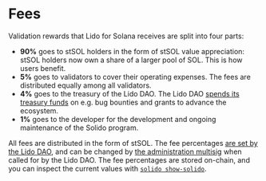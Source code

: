 # Fees

Validation rewards that Lido for Solana receives are split into four parts:

 * **90%** goes to stSOL holders in the form of stSOL value appreciation: stSOL
   holders now own a share of a larger pool of SOL. This is how users benefit.
 * **5%** goes to validators to cover their operating expenses. The fees are
   distributed equally among all validators.
 * **4%** goes to the treasury of the Lido DAO. The Lido DAO [spends its
   treasury funds][dao-treasury] on e.g. bug bounties and grants to advance the
   ecosystem.
 * **1%** goes to the developer for the development and ongoing maintenance of
   the Solido program.

All fees are distributed in the form of stSOL. The fee percentages [are set by
the Lido DAO](governance.md), and can be changed by [the administration
multisig](administration.md) when called for by the Lido DAO. The fee
percentages are stored on-chain, and you can inspect the current values with
[`solido show-solido`](the-solido-utility.md).

[dao-treasury]: https://blog.lido.fi/lido-dao-treasury-fund/
